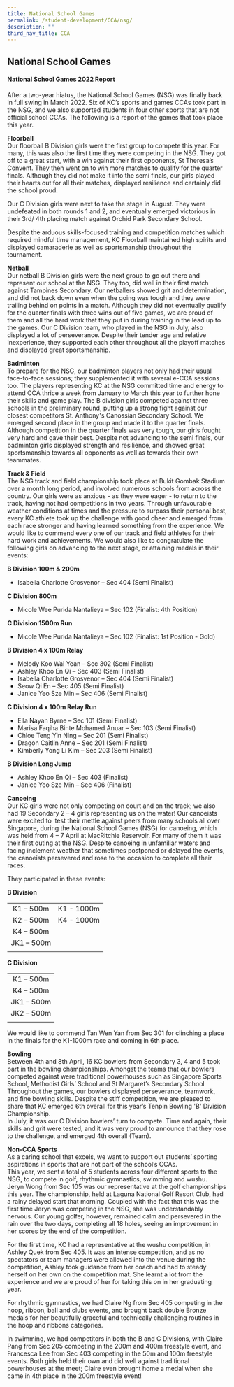 ```yaml
---
title: National School Games
permalink: /student-development/CCA/nsg/
description: ""
third_nav_title: CCA
---
```

## National School Games

#### National School Games 2022 Report

After a two-year hiatus, the National School Games (NSG) was finally back in full swing in March 2022. Six of KC’s sports and games CCAs took part in the NSG, and we also supported students in four other sports that are not official school CCAs. The following is a report of the games that took place this year.

**Floorball**<br>
Our floorball B Division girls were the first group to compete this year. For many, this was also the first time they were competing in the NSG. They got off to a great start, with a win against their first opponents, St Theresa’s Convent. They then went on to win more matches to qualify for the quarter finals. Although they did not make it into the semi finals, our girls played their hearts out for all their matches, displayed resilience and certainly did the school proud. 

Our C Division girls were next to take the stage in August. They were undefeated in both rounds 1 and 2, and eventually emerged victorious in their 3rd/ 4th placing match against Orchid Park Secondary School.

Despite the arduous skills-focused training and competition matches which required mindful time management, KC Floorball maintained high spirits and displayed camaraderie as well as sportsmanship throughout the tournament.

**Netball**<br>
Our netball B Division girls were the next group to go out there and represent our school at the NSG. They too, did well in their first match against Tampines Secondary. Our netballers showed grit and determination, and did not back down even when the going was tough and they were trailing behind on points in a match. Although they did not eventually qualify for the quarter finals with three wins out of five games, we are proud of them and all the hard work that they put in during training in the lead up to the games. Our C Division team, who played in the NSG in July, also displayed a lot of perseverance. Despite their tender age and relative inexperience, they supported each other throughout all the playoff matches and displayed great sportsmanship.

**Badminton**<br>
To prepare for the NSG, our badminton players not only had their usual face-to-face sessions; they supplemented it with several e-CCA sessions too. The players representing KC at the NSG committed time and energy to attend CCA thrice a week from January to March this year to further hone their skills and game play. The B division girls competed against three schools in the preliminary round, putting up a strong fight against our closest competitors St. Anthony's Canossian Secondary School. We emerged second place in the group and made it to the quarter finals. Although competition in the quarter finals was very tough, our girls fought very hard and gave their best. Despite not advancing to the semi finals, our badminton girls displayed strength and resilience, and showed great sportsmanship towards all opponents as well as towards their own teammates. 

**Track & Field**<br>
The NSG track and field championship took place at Bukit Gombak Stadium over a month long period, and involved numerous schools from across the country. Our girls were as anxious - as they were eager - to return to the track, having not had competitions in two years. Through unfavourable weather conditions at times and the pressure to surpass their personal best, every KC athlete took up the challenge with good cheer and emerged from each race stronger and having learned something from the experience. We would like to commend every one of our track and field athletes for their hard work and achievements. We would also like to congratulate the following girls on advancing to the next stage, or attaining medals in their events:

**B Division 100m & 200m**  <br>
*   Isabella Charlotte Grosvenor – Sec 404 (Semi Finalist)

**C Division 800m**   <br>
*   Micole Wee Purida Nantalieya – Sec 102 (Finalist: 4th Position)

**C Division 1500m Run**  <br>
*   Micole Wee Purida Nantalieya – Sec 102 (Finalist: 1st Position - Gold)

**B Division 4 x 100m Relay** <br>
*   Melody Koo Wai Yean – Sec 302 (Semi Finalist)
*   Ashley Khoo En Qi – Sec 403 (Semi Finalist)
*   Isabella Charlotte Grosvenor – Sec 404 (Semi Finalist)
*   Seow Qi En – Sec 405 (Semi Finalist)
*   Janice Yeo Sze Min – Sec 406 (Semi Finalist)

**C Division 4 x 100m Relay Run**<br>
*   Ella Nayan Byrne – Sec 101 (Semi Finalist)
*   Marisa Faqiha Binte Mohamed Anuar – Sec 103 (Semi Finalist)
*   Chloe Teng Yin Ning – Sec 201 (Semi Finalist)
*   Dragon Caitlin Anne – Sec 201 (Semi Finalist)
*   Kimberly Yong Li Kim – Sec 203 (Semi Finalist)

**B Division Long Jump**  <br>
*   Ashley Khoo En Qi – Sec 403 (Finalist)
*   Janice Yeo Sze Min – Sec 406 (Finalist)

**Canoeing**<br>
Our KC girls were not only competing on court and on the track; we also had 19 Secondary 2 – 4 girls representing us on the water! Our canoeists were excited to  test their mettle against peers from many schools all over Singapore, during the National School Games (NSG) for canoeing, which was held from 4 – 7 April at MacRitchie Reservoir. For many of them it was their first outing at the NSG. Despite canoeing in unfamiliar waters and facing inclement weather that sometimes postponed or delayed the events, the canoeists persevered and rose to the occasion to complete all their races. 

They participated in these events:

**B Division**

|  |  |
|:---:|---|
| K1 – 500m | K1 - 1000m |
| K2 – 500m | K4 - 1000m |
| K4 – 500m |  |
| JK1 – 500m |  |
|  |  |

**C Division**

|  |
|:---:|
| K1 – 500m |
| K4 – 500m |
| JK1 – 500m |
| JK2 – 500m |
|  |

We would like to commend Tan Wen Yan from Sec 301 for clinching a place in the finals for the K1-1000m race and coming in 6th place.  

**Bowling**<br>
Between 4th and 8th April, 16 KC bowlers from Secondary 3, 4 and 5 took part in the bowling championships. Amongst the teams that our bowlers competed against were traditional powerhouses such as Singapore Sports School, Methodist Girls’ School and St Margaret’s Secondary School Throughout the games, our bowlers displayed perseverance, teamwork, and fine bowling skills. Despite the stiff competition, we are pleased to share that KC emerged 6th overall for this year’s Tenpin Bowling 'B' Division Championship. <br>
In July, it was our C Division bowlers’ turn to compete. Time and again, their skills and grit were tested, and it was very proud to announce that they rose to the challenge, and emerged 4th overall (Team).

**Non-CCA Sports**<br>
As a caring school that excels, we want to support out students’ sporting aspirations in sports that are not part of the school’s CCAs. <br>
This year, we sent a total of 5 students across four different sports to the NSG, to compete in golf, rhythmic gymnastics, swimming and wushu. <br>
Jeryn Wong from Sec 105 was our representative at the golf championships this year. The championship, held at Laguna National Golf Resort Club, had a rainy delayed start that morning. Coupled with the fact that this was the first time Jeryn was competing in the NSG, she was understandably nervous. Our young golfer, however, remained calm and persevered in the rain over the two days, completing all 18 holes, seeing an improvement in her scores by the end of the competition.  

For the first time, KC had a representative at the wushu competition, in Ashley Quek from Sec 405. It was an intense competition, and as no spectators or team managers were allowed into the venue during the competition, Ashley took guidance from her coach and had to steady herself on her own on the competition mat. She learnt a lot from the experience and we are proud of her for taking this on in her graduating year. 

For rhythmic gymnastics, we had Claire Ng from Sec 405 competing in the hoop, ribbon, ball and clubs events, and brought back double Bronze medals for her beautifully graceful and technically challenging routines in the hoop and ribbons categories.  

In swimming, we had competitors in both the B and C Divisions, with Claire Pang from Sec 205 competing in the 200m and 400m freestyle event, and Francesca Lee from Sec 403 competing in the 50m and 100m freestyle events. Both girls held their own and did well against traditional powerhouses at the meet; Claire even brought home a medal when she came in 4th place in the 200m freestyle event!

